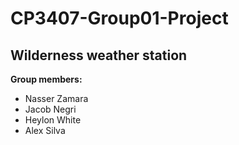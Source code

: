 # CP3407-Group01-Project
## Wilderness weather station ##

**Group members:**
* Nasser Zamara<br/>
* Jacob Negri<br/>
* Heylon White<br/>
* Alex Silva<br/>
